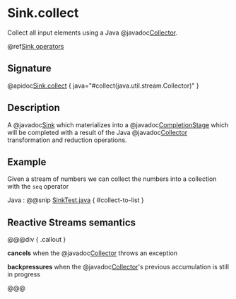# Sink.collect

Collect all input elements using a Java @javadoc[Collector](java.util.stream.Collector).

@ref[Sink operators](../index.md#sink-operators)

## Signature

@apidoc[Sink.collect](Sink$) { java="#collect(java.util.stream.Collector)" }

## Description

A @javadoc[Sink](akka.stream.javadsl.Sink) which materializes into a @javadoc[CompletionStage](java.util.concurrent.CompletionStage) 
which will be completed with a result of the Java @javadoc[Collector](java.util.stream.Collector) transformation and reduction operations.

## Example

Given a stream of numbers we can collect the numbers into a collection with the `seq` operator

Java
:   @@snip [SinkTest.java](/gemini-stream-tests/src/test/java/gemini/stream/javadsl/SinkTest.java) { #collect-to-list }


## Reactive Streams semantics

@@@div { .callout }

**cancels** when the @javadoc[Collector](java.util.stream.Collector) throws an exception 

**backpressures** when the @javadoc[Collector](java.util.stream.Collector)'s previous accumulation is still in progress

@@@


